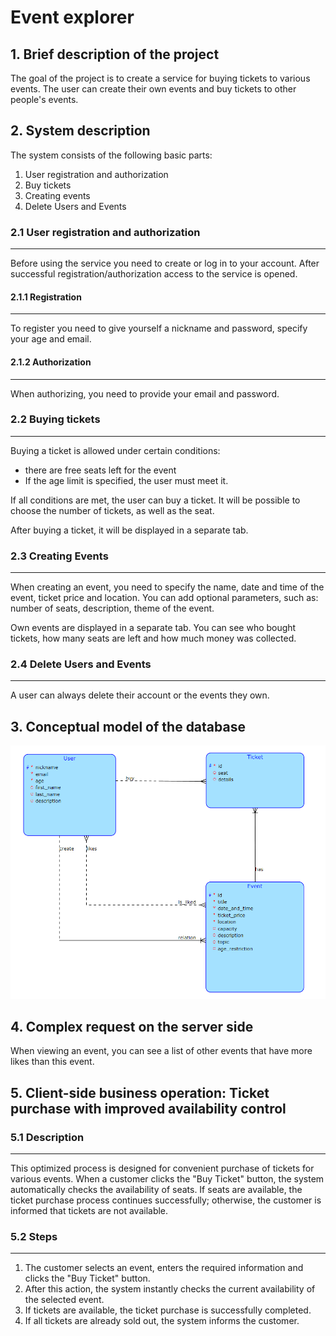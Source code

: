 # Event explorer
## 1. Brief description of the project
The goal of the project is to create a service for buying tickets to various events. The user can create their own events and buy tickets to other people's events.
## 2. System description
The system consists of the following basic parts:

1. User registration and authorization
2. Buy tickets
3. Creating events 
4. Delete Users and Events
### 2.1 User registration and authorization
---
Before using the service you need to create or log in to your account. After successful registration/authorization access to the service is opened.
#### 2.1.1 Registration
---
To register you need to give yourself a nickname and password, specify your age and email.
#### 2.1.2 Authorization
---
When authorizing, you need to provide your email and password.
### 2.2 Buying tickets
---
Buying a ticket is allowed under certain conditions:

- there are free seats left for the event
- If the age limit is specified, the user must meet it.

If all conditions are met, the user can buy a ticket. It will be possible to choose the number of tickets, as well as the seat.

After buying a ticket, it will be displayed in a separate tab.
### 2.3 Creating Events
---
When creating an event, you need to specify the name, date and time of the event, ticket price and location. You can add optional parameters, such as: number of seats, description, theme of the event. 

Own events are displayed in a separate tab. You can see who bought tickets, how many seats are left and how much money was collected.
### 2.4 Delete Users and Events
---
A user can always delete their account or the events they own.

## 3. Conceptual model of the database
![data model](images/DataModel.png)
## 4. Complex request on the server side
When viewing an event, you can see a list of other events that have more likes than this event.
## 5. Client-side business operation: Ticket purchase with improved availability control

### 5.1 Description
---
This optimized process is designed for convenient purchase of tickets for various events. When a customer clicks the "Buy Ticket" button, the system automatically checks the availability of seats. If seats are available, the ticket purchase process continues successfully; otherwise, the customer is informed that tickets are not available.

### 5.2 Steps
---
1. The customer selects an event, enters the required information and clicks the "Buy Ticket" button.
2. After this action, the system instantly checks the current availability of the selected event.
3. If tickets are available, the ticket purchase is successfully completed.
4. If all tickets are already sold out, the system informs the customer.
